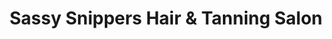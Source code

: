 ---
title: "Sassy Snippers Hair & Tanning Salon"
url: /kulpmont/sassy-snippers-hair-and-tanning-salon/
shop: beauty
---